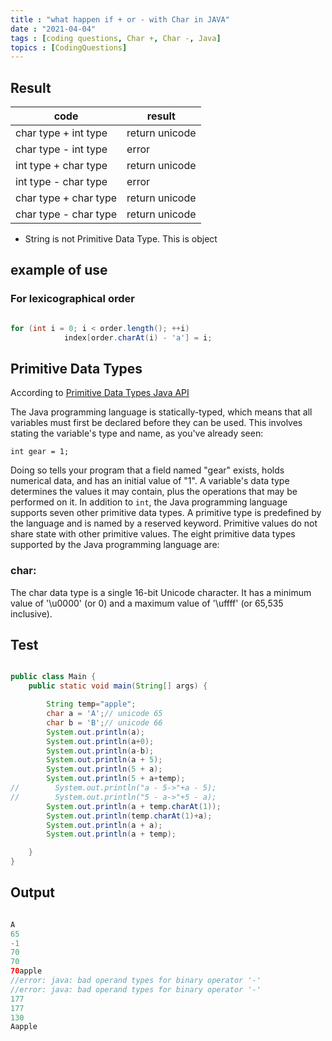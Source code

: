 ```yaml
---
title : "what happen if + or - with Char in JAVA"
date : "2021-04-04"
tags : [coding questions, Char +, Char -, Java]
topics : [CodingQuestions]
---
```


## Result

| code | result |
|---|---|
| char type + int type | return unicode |
| char type - int type | error |
| int type + char type | return unicode |
| int type - char type | error |
| char type + char type | return unicode |
| char type - char type | return unicode |

- String is not Primitive Data Type. This is object

## example of use

### For lexicographical order

```java

for (int i = 0; i < order.length(); ++i)
            index[order.charAt(i) - 'a'] = i;
```

## Primitive Data Types

According to [Primitive Data Types Java API](https://docs.oracle.com/javase/tutorial/java/nutsandbolts/datatypes.html)

The Java programming language is statically-typed, which means that all variables must first be declared before they can be used. This involves stating the variable's type and name, as you've already seen:

`int gear = 1;`

Doing so tells your program that a field named "gear" exists, holds numerical data, and has an initial value of "1". A variable's data type determines the values it may contain, plus the operations that may be performed on it. In addition to `int`, the Java programming language supports seven other primitive data types. A primitive type is predefined by the language and is named by a reserved keyword. Primitive values do not share state with other primitive values. The eight primitive data types supported by the Java programming language are:

### char:

The char data type is a single 16-bit Unicode character. It has a minimum value of '\u0000' (or 0) and a maximum value of '\uffff' (or 65,535 inclusive).

## Test

```java

public class Main {
    public static void main(String[] args) {

        String temp="apple";
        char a = 'A';// unicode 65
        char b = 'B';// unicode 66
        System.out.println(a);
        System.out.println(a+0);
        System.out.println(a-b);
        System.out.println(a + 5);
        System.out.println(5 + a);
        System.out.println(5 + a+temp);
//        System.out.println("a - 5->"+a - 5);
//        System.out.println("5 - a->"+5 - a);
        System.out.println(a + temp.charAt(1));
        System.out.println(temp.charAt(1)+a);
        System.out.println(a + a);
        System.out.println(a + temp);

    }
}
```

## Output

```java

A
65
-1
70
70
70apple
//error: java: bad operand types for binary operator '-'
//error: java: bad operand types for binary operator '-'
177
177
130
Aapple
```